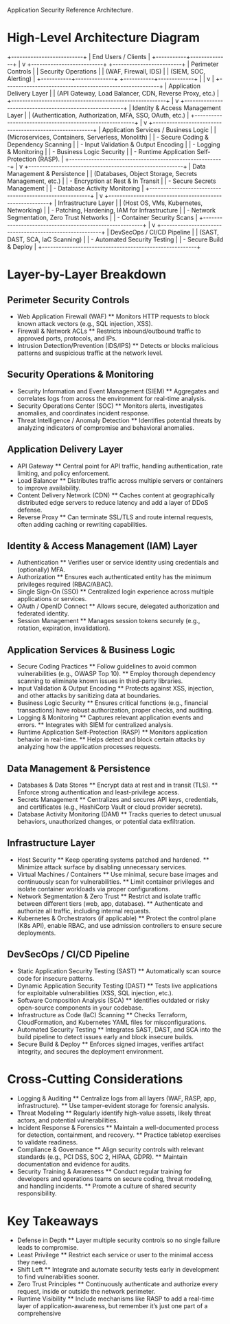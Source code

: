 Application Security Reference Architecture.

# High-Level Architecture Diagram

+--------------------------+
|   End Users / Clients    |
+-----------+--------------+
            |
            v
+--------------------------+    +-------------------------+
|   Perimeter Controls     |    |   Security Operations   |
|   (WAF, Firewall, IDS)   |    |   (SIEM, SOC, Alerting) |
+-----------+--------------+    +-----------+-------------+
            |                              |
            v                              |
+--------------------------------------------------------+
|                Application Delivery Layer              |
| (API Gateway, Load Balancer, CDN, Reverse Proxy, etc.) |
+--------------------------------------------------------+
            |
            v
+--------------------------------------------------------+
|          Identity & Access Management Layer            |
| (Authentication, Authorization, MFA, SSO, OAuth, etc.) |
+--------------------------------------------------------+
            |
            v
+--------------------------------------------------------+
|         Application Services / Business Logic          |
|  (Microservices, Containers, Serverless, Monolith)     |
|   - Secure Coding & Dependency Scanning                |
|   - Input Validation & Output Encoding                 |
|   - Logging & Monitoring                               |
|   - Business Logic Security                            |
|   - Runtime Application Self-Protection (RASP).        |
+--------------------------------------------------------+
            |
            v
+--------------------------------------------------------+
|            Data Management & Persistence               |
| (Databases, Object Storage, Secrets Management, etc.)  |
|   - Encryption at Rest & In Transit                    |
|   - Secure Secrets Management                          |
|   - Database Activity Monitoring                       |
+--------------------------------------------------------+
            |
            v
+--------------------------------------------------------+
|                 Infrastructure Layer                   |
|  (Host OS, VMs, Kubernetes, Networking)                |
|   - Patching, Hardening, IAM for Infrastructure        |
|   - Network Segmentation, Zero Trust Networks          |
|   - Container Security Scans                           |
+--------------------------------------------------------+
            |
            v
+--------------------------------------------------------+
|                DevSecOps / CI/CD Pipeline             |
|   (SAST, DAST, SCA, IaC Scanning)                      |
|   - Automated Security Testing                         |
|   - Secure Build & Deploy                              |
+--------------------------------------------------------+

# Layer-by-Layer Breakdown

## Perimeter Security Controls
* Web Application Firewall (WAF)
** Monitors HTTP requests to block known attack vectors (e.g., SQL injection, XSS).
* Firewall & Network ACLs
** Restricts inbound/outbound traffic to approved ports, protocols, and IPs.
* Intrusion Detection/Prevention (IDS/IPS)
** Detects or blocks malicious patterns and suspicious traffic at the network level.

## Security Operations & Monitoring
* Security Information and Event Management (SIEM)
** Aggregates and correlates logs from across the environment for real-time analysis.
* Security Operations Center (SOC)
** Monitors alerts, investigates anomalies, and coordinates incident response.
* Threat Intelligence / Anomaly Detection
** Identifies potential threats by analyzing indicators of compromise and behavioral anomalies.

## Application Delivery Layer
* API Gateway
** Central point for API traffic, handling authentication, rate limiting, and policy enforcement.
* Load Balancer
** Distributes traffic across multiple servers or containers to improve availability.
* Content Delivery Network (CDN)
** Caches content at geographically distributed edge servers to reduce latency and add a layer of DDoS defense.
* Reverse Proxy
** Can terminate SSL/TLS and route internal requests, often adding caching or rewriting capabilities.

## Identity & Access Management (IAM) Layer
* Authentication
** Verifies user or service identity using credentials and (optionally) MFA.
* Authorization
** Ensures each authenticated entity has the minimum privileges required (RBAC/ABAC).
* Single Sign-On (SSO)
** Centralized login experience across multiple applications or services.
* OAuth / OpenID Connect
** Allows secure, delegated authorization and federated identity.
* Session Management
** Manages session tokens securely (e.g., rotation, expiration, invalidation).

## Application Services & Business Logic
* Secure Coding Practices
** Follow guidelines to avoid common vulnerabilities (e.g., OWASP Top 10).
** Employ thorough dependency scanning to eliminate known issues in third-party libraries.
* Input Validation & Output Encoding
** Protects against XSS, injection, and other attacks by sanitizing data at boundaries.
* Business Logic Security
** Ensures critical functions (e.g., financial transactions) have robust authorization, proper checks, and auditing.
* Logging & Monitoring
** Captures relevant application events and errors.
** Integrates with SIEM for centralized analysis.
* Runtime Application Self-Protection (RASP)
** Monitors application behavior in real-time.
** Helps detect and block certain attacks by analyzing how the application processes requests.

## Data Management & Persistence
* Databases & Data Stores
** Encrypt data at rest and in transit (TLS).
** Enforce strong authentication and least-privilege access.
* Secrets Management
** Centralizes and secures API keys, credentials, and certificates (e.g., HashiCorp Vault or cloud provider secrets).
* Database Activity Monitoring (DAM)
** Tracks queries to detect unusual behaviors, unauthorized changes, or potential data exfiltration.


## Infrastructure Layer
* Host Security
** Keep operating systems patched and hardened.
** Minimize attack surface by disabling unnecessary services.
* Virtual Machines / Containers
** Use minimal, secure base images and continuously scan for vulnerabilities.
** Limit container privileges and isolate container workloads via proper configurations.
* Network Segmentation & Zero Trust
** Restrict and isolate traffic between different tiers (web, app, database).
** Authenticate and authorize all traffic, including internal requests.
* Kubernetes & Orchestrators (if applicable)
** Protect the control plane (K8s API), enable RBAC, and use admission controllers to ensure secure deployments.

## DevSecOps / CI/CD Pipeline
* Static Application Security Testing (SAST)
** Automatically scan source code for insecure patterns.
* Dynamic Application Security Testing (DAST)
** Tests live applications for exploitable vulnerabilities (XSS, SQL injection, etc.).
* Software Composition Analysis (SCA)
** Identifies outdated or risky open-source components in your codebase.
* Infrastructure as Code (IaC) Scanning
** Checks Terraform, CloudFormation, and Kubernetes YAML files for misconfigurations.
* Automated Security Testing
** Integrates SAST, DAST, and SCA into the build pipeline to detect issues early and block insecure builds.
* Secure Build & Deploy
** Enforces signed images, verifies artifact integrity, and secures the deployment environment.

# Cross-Cutting Considerations
* Logging & Auditing
** Centralize logs from all layers (WAF, RASP, app, infrastructure).
** Use tamper-evident storage for forensic analysis.
* Threat Modeling
** Regularly identify high-value assets, likely threat actors, and potential vulnerabilities.
* Incident Response & Forensics
** Maintain a well-documented process for detection, containment, and recovery.
** Practice tabletop exercises to validate readiness.
* Compliance & Governance
** Align security controls with relevant standards (e.g., PCI DSS, SOC 2, HIPAA, GDPR).
** Maintain documentation and evidence for audits.
* Security Training & Awareness
** Conduct regular training for developers and operations teams on secure coding, threat modeling, and handling incidents.
** Promote a culture of shared security responsibility.


# Key Takeaways
* Defense in Depth
** Layer multiple security controls so no single failure leads to compromise.
* Least Privilege
** Restrict each service or user to the minimal access they need.
* Shift Left
** Integrate and automate security tests early in development to find vulnerabilities sooner.
* Zero Trust Principles
** Continuously authenticate and authorize every request, inside or outside the network perimeter.
* Runtime Visibility
** Include mechanisms like RASP to add a real-time layer of application-awareness, but remember it’s just one part of a comprehensive 
